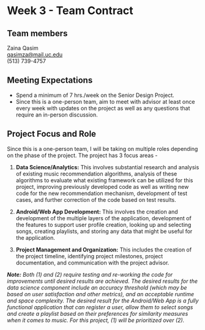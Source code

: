 # Week 3 - Team Contract

## Team members
Zaina Qasim  
qasimza@mail.uc.edu  
(513) 739-4757  

## Meeting Expectations
- Spend a minimum of 7 hrs./week on the Senior Design Project.
- Since this is a one-person team, aim to meet with advisor at least once every week with updates on the project as well as any questions that require an in-person discussion. 

## Project Focus and Role

Since this is a one-person team, I will be taking on multiple roles depending on the phase of the project. The project has 3 focus areas - 

1.	**Data Science/Analytics:** This involves substantial research and analysis of existing music recommendation algorithms, analysis of these algorithms to evaluate what existing framework can be utilized for this project, improving previously developed code as well as writing new code for the new recommendation mechanism, development of test cases, and further correction of the code based on test results. 

2.	**Android/Web App Development:**  This involves the creation and development of the multiple layers of the application, development of the features to support user profile creation, looking up and selecting songs, creating playlists, and storing any data that might be useful for the application.

3.	**Project Management and Organization:** This includes the creation of the project timeline, identifying project milestones, project documentation, and communication with the project advisor. 

_**Note:** Both (1) and (2) require testing and re-working the code for improvements until desired results are achieved. The desired results for the data science component include an accuracy threshold (which may be based on user satisfaction and other metrics), and an acceptable runtime and space complexity. The desired result for the Android/Web App is a fully functional application that can register a user, allow them to select songs and create a playlist based on their preferences for similarity measures when it comes to music. For this project, (1) will be prioritized over (2)._

